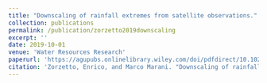 ```yaml
---
title: "Downscaling of rainfall extremes from satellite observations."
collection: publications
permalink: /publication/zorzetto2019downscaling
excerpt: ''
date: 2019-10-01
venue: 'Water Resources Research'
paperurl: 'https://agupubs.onlinelibrary.wiley.com/doi/pdfdirect/10.1029/2018WR022950'
citation: 'Zorzetto, Enrico, and Marco Marani. "Downscaling of rainfall extremes from satellite observations." Water Resources Research 55.1 (2019): 156-174.'
---
```


